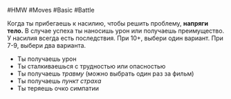 #HMW  #Moves #Basic #Battle 

Когда ты прибегаешь к насилию, чтобы решить проблему, **напряги тело.** В случае успеха ты наносишь урон или получаешь преимущество. 
У насилия всегда есть последствия. При 10+, выбери один вариант. При 7-9, выбери два варианта. 
- Ты получаешь урон 
- Ты сталкиваешься с трудностью или опасностью
- Ты получаешь *травму* (можно выбрать один раз за фильм)
- Ты получаешь *пункт страха*
- Ты теряешь очко симпатии